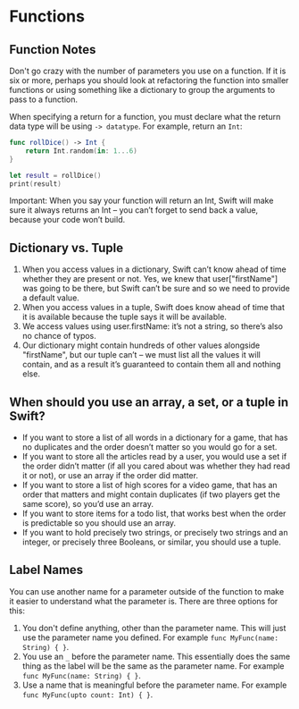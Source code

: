 # Functions

## Function Notes

Don't go crazy with the number of parameters you use on a function. If it is six or more, perhaps you should look at refactoring the function into smaller functions or using something like a dictionary to group the arguments to pass to a function.

When specifying a return for a function, you must declare what the return data type will be using `-> datatype`. For example, return an `Int`:

``` swift
func rollDice() -> Int {
    return Int.random(in: 1...6)
}

let result = rollDice()
print(result)
```

Important: When you say your function will return an Int, Swift will make sure it always returns an Int – you can’t forget to send back a value, because your code won’t build.

## Dictionary vs. Tuple

1. When you access values in a dictionary, Swift can’t know ahead of time whether they are present or not. Yes, we knew that user["firstName"] was going to be there, but Swift can’t be sure and so we need to provide a default value.
2. When you access values in a tuple, Swift does know ahead of time that it is available because the tuple says it will be available.
3. We access values using user.firstName: it’s not a string, so there’s also no chance of typos.
4. Our dictionary might contain hundreds of other values alongside "firstName", but our tuple can’t – we must list all the values it will contain, and as a result it’s guaranteed to contain them all and nothing else.

## When should you use an array, a set, or a tuple in Swift?

- If you want to store a list of all words in a dictionary for a game, that has no duplicates and the order doesn’t matter so you would go for a set.
- If you want to store all the articles read by a user, you would use a set if the order didn’t matter (if all you cared about was whether they had read it or not), or use an array if the order did matter.
- If you want to store a list of high scores for a video game, that has an order that matters and might contain duplicates (if two players get the same score), so you’d use an array.
- If you want to store items for a todo list, that works best when the order is predictable so you should use an array.
- If you want to hold precisely two strings, or precisely two strings and an integer, or precisely three Booleans, or similar, you should use a tuple.

## Label Names

You can use another name for a parameter outside of the function to make it easier to understand what the parameter is. There are three options for this:

1. You don't define anything, other than the parameter name. This will just use the parameter name you defined. For example `func MyFunc(name: String) { }`.
2. You use an `_` before the parameter name. This essentially does the same thing as the label will be the same as the parameter name. For example `func MyFunc(name: String) { }`.
3. Use a name that is meaningful before the parameter name. For example `func MyFunc(upto count: Int) { }`.

